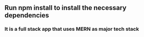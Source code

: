 
## Run npm install to install the necessary dependencies

### It is a full stack app that uses MERN as major tech stack   
